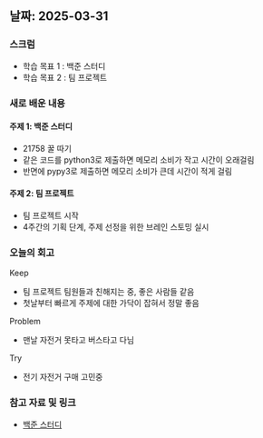 ## 날짜: 2025-03-31

### 스크럼
- 학습 목표 1 : 백준 스터디
- 학습 목표 2 : 팀 프로젝트

### 새로 배운 내용
#### 주제 1: 백준 스터디
- 21758 꿀 따기
- 같은 코드를 python3로 제출하면 메모리 소비가 작고 시간이 오래걸림
- 반면에 pypy3로 제출하면 메모리 소비가 큰데 시간이 적게 걸림

#### 주제 2: 팀 프로젝트
- 팀 프로젝트 시작
- 4주간의 기획 단계, 주제 선정을 위한 브레인 스토밍 실시

### 오늘의 회고
Keep
- 팀 프로젝트 팀원들과 친해지는 중, 좋은 사람들 같음
- 첫날부터 빠르게 주제에 대한 가닥이 잡혀서 정말 좋음

Problem
- 맨날 자전거 못타고 버스타고 다님

Try
- 전기 자전거 구매 고민중

### 참고 자료 및 링크
- [백준 스터디](https://www.acmicpc.net/submit/21758/92333231)